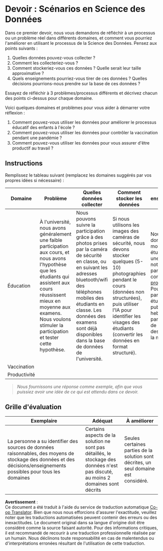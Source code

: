 <!--
CO_OP_TRANSLATOR_METADATA:
{
  "original_hash": "a8f79b9c0484c35b4f26e8aec7fc4d56",
  "translation_date": "2025-08-25T16:57:35+00:00",
  "source_file": "1-Introduction/01-defining-data-science/solution/assignment.md",
  "language_code": "fr"
}
-->
# Devoir : Scénarios en Science des Données

Dans ce premier devoir, nous vous demandons de réfléchir à un processus ou un problème réel dans différents domaines, et comment vous pourriez l'améliorer en utilisant le processus de la Science des Données. Pensez aux points suivants :

1. Quelles données pouvez-vous collecter ?
1. Comment les collecteriez-vous ?
1. Comment stockeriez-vous ces données ? Quelle serait leur taille approximative ?
1. Quels enseignements pourriez-vous tirer de ces données ? Quelles décisions pourrions-nous prendre sur la base de ces données ?

Essayez de réfléchir à 3 problèmes/processus différents et décrivez chacun des points ci-dessus pour chaque domaine.

Voici quelques domaines et problèmes pour vous aider à démarrer votre réflexion :

1. Comment pouvez-vous utiliser les données pour améliorer le processus éducatif des enfants à l'école ?
1. Comment pouvez-vous utiliser les données pour contrôler la vaccination pendant une pandémie ?
1. Comment pouvez-vous utiliser les données pour vous assurer d'être productif au travail ?

## Instructions

Remplissez le tableau suivant (remplacez les domaines suggérés par vos propres idées si nécessaire) :

| Domaine | Problème | Quelles données collecter | Comment stocker les données | Quels enseignements/décisions pouvons-nous tirer | 
|---------|----------|---------------------------|-----------------------------|-----------------------------------------------|
| Éducation | À l'université, nous avons généralement une faible participation aux cours, et nous avons l'hypothèse que les étudiants qui assistent aux cours réussissent mieux en moyenne aux examens. Nous voulons stimuler la participation et tester cette hypothèse. | Nous pouvons suivre la participation grâce à des photos prises par la caméra de sécurité en classe, ou en suivant les adresses bluetooth/wifi des téléphones mobiles des étudiants en classe. Les données des examens sont déjà disponibles dans la base de données de l'université. | Si nous utilisons les images des caméras de sécurité, nous devons stocker quelques (5-10) photographies pendant le cours (données non structurées), puis utiliser l'IA pour identifier les visages des étudiants (convertir les données en format structuré). | Nous pouvons calculer les données de participation moyenne pour chaque étudiant et voir s'il existe une corrélation avec les notes des examens. Nous parlerons davantage de corrélation dans la section [probabilité et statistiques](../../04-stats-and-probability/README.md). Pour stimuler la participation des étudiants, nous pouvons publier le classement hebdomadaire de participation sur le portail de l'école et tirer au sort des prix parmi ceux ayant la meilleure participation. |
| Vaccination | | | | |
| Productivité | | | | |

> *Nous fournissons une réponse comme exemple, afin que vous puissiez avoir une idée de ce qui est attendu dans ce devoir.*

## Grille d'évaluation

Exemplaire | Adéquat | À améliorer
--- | --- | -- |
La personne a su identifier des sources de données raisonnables, des moyens de stockage des données et des décisions/enseignements possibles pour tous les domaines | Certains aspects de la solution ne sont pas détaillés, le stockage des données n'est pas discuté, au moins 2 domaines sont décrits | Seules certaines parties de la solution sont décrites, un seul domaine est considéré.

**Avertissement** :  
Ce document a été traduit à l'aide du service de traduction automatique [Co-op Translator](https://github.com/Azure/co-op-translator). Bien que nous nous efforcions d'assurer l'exactitude, veuillez noter que les traductions automatisées peuvent contenir des erreurs ou des inexactitudes. Le document original dans sa langue d'origine doit être considéré comme la source faisant autorité. Pour des informations critiques, il est recommandé de recourir à une traduction professionnelle réalisée par un humain. Nous déclinons toute responsabilité en cas de malentendus ou d'interprétations erronées résultant de l'utilisation de cette traduction.
